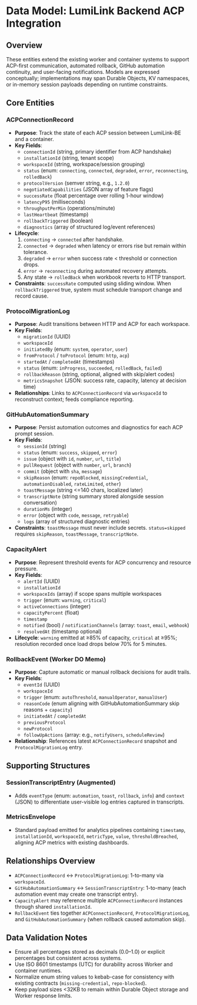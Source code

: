 # Data Model: LumiLink Backend ACP Integration

## Overview

These entities extend the existing worker and container systems to support ACP-first communication, automated rollback, GitHub automation continuity, and user-facing notifications. Models are expressed conceptually; implementations may span Durable Objects, KV namespaces, or in-memory session payloads depending on runtime constraints.

## Core Entities

### ACPConnectionRecord
- **Purpose**: Track the state of each ACP session between LumiLink-BE and a container.
- **Key Fields**:
  - `connectionId` (string, primary identifier from ACP handshake)
  - `installationId` (string, tenant scope)
  - `workspaceId` (string, workspace/session grouping)
  - `status` (enum: `connecting`, `connected`, `degraded`, `error`, `reconnecting`, `rolledBack`)
  - `protocolVersion` (semver string, e.g., `1.2.0`)
  - `negotiatedCapabilities` (JSON array of feature flags)
  - `successRate` (float percentage over rolling 1-hour window)
  - `latencyP95` (milliseconds)
  - `throughputPerMin` (operations/minute)
  - `lastHeartbeat` (timestamp)
  - `rollbackTriggered` (boolean)
  - `diagnostics` (array of structured log/event references)
- **Lifecycle**:
  1. `connecting` → `connected` after handshake.
  2. `connected` → `degraded` when latency or errors rise but remain within tolerance.
  3. `degraded` → `error` when success rate < threshold or connection drops.
  4. `error` → `reconnecting` during automated recovery attempts.
  5. Any state → `rolledBack` when workbook reverts to HTTP transport.
- **Constraints**: `successRate` computed using sliding window. When `rollbackTriggered` true, system must schedule transport change and record cause.

### ProtocolMigrationLog
- **Purpose**: Audit transitions between HTTP and ACP for each workspace.
- **Key Fields**:
  - `migrationId` (UUID)
  - `workspaceId`
  - `initiatedBy` (enum: `system`, `operator`, `user`)
  - `fromProtocol` / `toProtocol` (enum: `http`, `acp`)
  - `startedAt` / `completedAt` (timestamps)
  - `status` (enum: `inProgress`, `succeeded`, `rolledBack`, `failed`)
  - `rollbackReason` (string, optional, aligned with skip/alert codes)
  - `metricsSnapshot` (JSON: success rate, capacity, latency at decision time)
- **Relationships**: Links to `ACPConnectionRecord` via `workspaceId` to reconstruct context; feeds compliance reporting.

### GitHubAutomationSummary
- **Purpose**: Persist automation outcomes and diagnostics for each ACP prompt session.
- **Key Fields**:
  - `sessionId` (string)
  - `status` (enum: `success`, `skipped`, `error`)
  - `issue` (object with `id`, `number`, `url`, `title`)
  - `pullRequest` (object with `number`, `url`, `branch`)
  - `commit` (object with `sha`, `message`)
  - `skipReason` (enum: `repoBlocked`, `missingCredential`, `automationDisabled`, `rateLimited`, `other`)
  - `toastMessage` (string <=140 chars, localized later)
  - `transcriptNote` (string summary stored alongside session conversation)
  - `durationMs` (integer)
  - `error` (object with `code`, `message`, `retryable`)
  - `logs` (array of structured diagnostic entries)
- **Constraints**: `toastMessage` must never include secrets. `status=skipped` requires `skipReason`, `toastMessage`, `transcriptNote`.

### CapacityAlert
- **Purpose**: Represent threshold events for ACP concurrency and resource pressure.
- **Key Fields**:
  - `alertId` (UUID)
  - `installationId`
  - `workspaceIds` (array) if scope spans multiple workspaces
  - `trigger` (enum: `warning`, `critical`)
  - `activeConnections` (integer)
  - `capacityPercent` (float)
  - `timestamp`
  - `notified` (bool) / `notificationChannels` (array: `toast`, `email`, `webhook`)
  - `resolvedAt` (timestamp optional)
- **Lifecycle**: `warning` emitted at ≥85% of capacity, `critical` at ≥95%; resolution recorded once load drops below 70% for 5 minutes.

### RollbackEvent (Worker DO Memo)
- **Purpose**: Capture automatic or manual rollback decisions for audit trails.
- **Key Fields**:
  - `eventId` (UUID)
  - `workspaceId`
  - `trigger` (enum: `autoThreshold`, `manualOperator`, `manualUser`)
  - `reasonCode` (enum aligning with GitHubAutomationSummary skip reasons + `capacity`)
  - `initiatedAt` / `completedAt`
  - `previousProtocol`
  - `newProtocol`
  - `followUpActions` (array: e.g., `notifyUsers`, `scheduleReview`)
- **Relationship**: References latest `ACPConnectionRecord` snapshot and `ProtocolMigrationLog` entry.

## Supporting Structures

### SessionTranscriptEntry (Augmented)
- Adds `eventType` (enum: `automation`, `toast`, `rollback`, `info`) and `context` (JSON) to differentiate user-visible log entries captured in transcripts.

### MetricsEnvelope
- Standard payload emitted for analytics pipelines containing `timestamp`, `installationId`, `workspaceId`, `metricType`, `value`, `thresholdBreached`, aligning ACP metrics with existing dashboards.

## Relationships Overview

- `ACPConnectionRecord` ↔ `ProtocolMigrationLog`: 1-to-many via `workspaceId`.
- `GitHubAutomationSummary` ↔ `SessionTranscriptEntry`: 1-to-many (each automation event may create one transcript entry).
- `CapacityAlert` may reference multiple `ACPConnectionRecord` instances through shared `installationId`.
- `RollbackEvent` ties together `ACPConnectionRecord`, `ProtocolMigrationLog`, and `GitHubAutomationSummary` (when rollback caused automation skip).

## Data Validation Notes

- Ensure all percentages stored as decimals (0.0–1.0) or explicit percentages but consistent across systems.
- Use ISO 8601 timestamps (UTC) for durability across Worker and container runtimes.
- Normalize enum string values to kebab-case for consistency with existing contracts (`missing-credential`, `repo-blocked`).
- Keep payload sizes <32KB to remain within Durable Object storage and Worker response limits.
